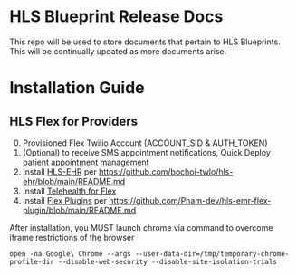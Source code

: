 # HLS Blueprint Release Docs

This repo will be used to store documents that pertain to HLS Blueprints.  This will be continually updated as more documents arise.


# Installation Guide

## HLS Flex for Providers

0. Provisioned Flex Twilio Account (ACCOUNT_SID & AUTH_TOKEN)
1. (Optional) to receive SMS appointment notifications, Quick Deploy [patient appointment management](https://www.twilio.com/code-exchange/appointment-management-healthcare)
2. Install [HLS-EHR](https://github.com/bochoi-twlo/hls-ehr) per https://github.com/bochoi-twlo/hls-ehr/blob/main/README.md
3. Install [Telehealth for Flex](https://github.com/Pham-dev/telehealth-v2) 
4. Install [Flex Plugins](https://github.com/Pham-dev/hls-emr-flex-plugin) per https://github.com/Pham-dev/hls-emr-flex-plugin/blob/main/README.md

After installation, you MUST launch chrome via command to overcome iframe restrictions of the browser

```shell
open -na Google\ Chrome --args --user-data-dir=/tmp/temporary-chrome-profile-dir --disable-web-security --disable-site-isolation-trials
```
